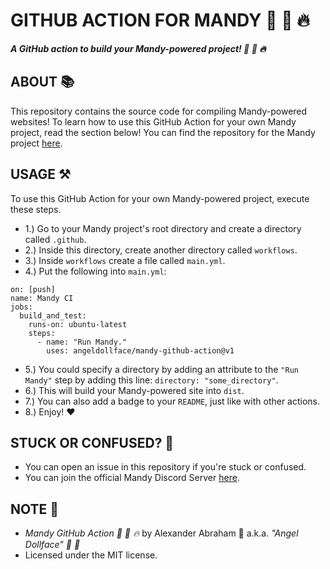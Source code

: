 # GITHUB ACTION FOR MANDY :rocket: :pill: :fire:

***A GitHub action to build your Mandy-powered project! :rocket: :pill: :fire:***

## ABOUT :books:

This repository contains the source code for compiling Mandy-powered websites! To learn how to use this GitHub Action for your own Mandy project, read the section below! You can find the repository for the Mandy project [here](https://github.com/angeldollface/mandy).

## USAGE :hammer_and_pick:

To use this GitHub Action for your own Mandy-powered project, execute these steps.

- 1.) Go to your Mandy project's root directory and create a directory called `.github`.
- 2.) Inside this directory, create another directory called `workflows`.
- 3.) Inside `workflows` create a file called `main.yml`.
- 4.) Put the following into `main.yml`:
```YML
on: [push]
name: Mandy CI
jobs:
  build_and_test:
    runs-on: ubuntu-latest
    steps:
      - name: "Run Mandy."
        uses: angeldollface/mandy-github-action@v1
```
- 5.) You could specify a directory by adding an attribute to the `"Run Mandy"` step by adding this line: `directory: "some_directory"`.
- 6.) This will build your Mandy-powered site into `dist`.
- 7.) You can also add a badge to your `README`, just like with other actions.
- 8.) Enjoy! :heart:

## STUCK OR CONFUSED? :thinking:

- You can open an issue in this repository if you're stuck or confused.
- You can join the official Mandy Discord Server [here](https://discord.gg/VR7eZFrf).

## NOTE :scroll:

- *Mandy GitHub Action :rocket: :pill: :fire:* by Alexander Abraham :black_heart: a.k.a. *"Angel Dollface" :dolls: :ribbon:*
- Licensed under the MIT license.
